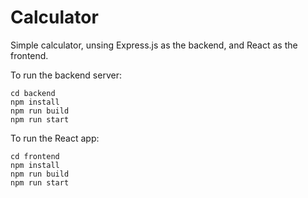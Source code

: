 # Calculator

Simple calculator, unsing Express.js as the backend, and React as the frontend.

To run the backend server:

```
cd backend
npm install
npm run build
npm run start
```

To run the React app:

```
cd frontend
npm install
npm run build
npm run start
```
